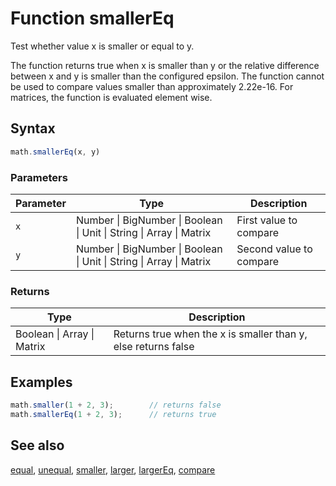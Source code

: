 # Function smallerEq

Test whether value x is smaller or equal to y.

The function returns true when x is smaller than y or the relative
difference between x and y is smaller than the configured epsilon. The
function cannot be used to compare values smaller than approximately 2.22e-16.
For matrices, the function is evaluated element wise.


## Syntax

```js
math.smallerEq(x, y)
```

### Parameters

Parameter | Type | Description
--------- | ---- | -----------
`x` | Number &#124; BigNumber &#124; Boolean &#124; Unit &#124; String &#124; Array &#124; Matrix | First value to compare
`y` | Number &#124; BigNumber &#124; Boolean &#124; Unit &#124; String &#124; Array &#124; Matrix | Second value to compare

### Returns

Type | Description
---- | -----------
Boolean &#124; Array &#124; Matrix | Returns true when the x is smaller than y, else returns false


## Examples

```js
math.smaller(1 + 2, 3);        // returns false
math.smallerEq(1 + 2, 3);      // returns true
```


## See also

[equal](equal.md),
[unequal](unequal.md),
[smaller](smaller.md),
[larger](larger.md),
[largerEq](largerEq.md),
[compare](compare.md)


<!-- Note: This file is automatically generated from source code comments. Changes made in this file will be overridden. -->
